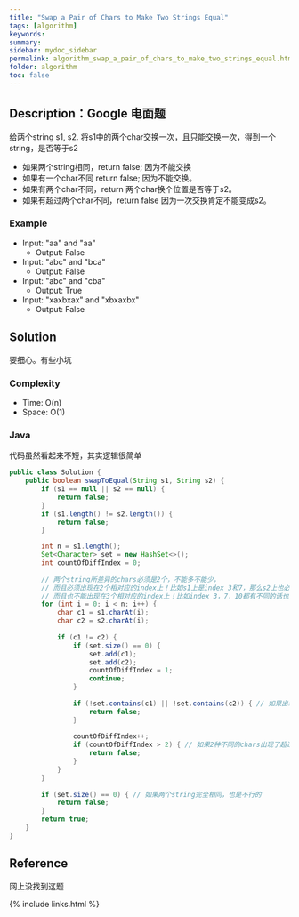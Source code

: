 ```yaml
---
title: "Swap a Pair of Chars to Make Two Strings Equal"
tags: [algorithm]
keywords:
summary:
sidebar: mydoc_sidebar
permalink: algorithm_swap_a_pair_of_chars_to_make_two_strings_equal.html
folder: algorithm
toc: false
---
```


## Description：Google 电面题
给两个string s1, s2. 将s1中的两个char交换一次，且只能交换一次，得到一个string，是否等于s2
* 如果两个string相同，return false; 因为不能交换
* 如果有一个char不同 return false; 因为不能交换。 
* 如果有两个char不同，return 两个char换个位置是否等于s2。 
* 如果有超过两个char不同，return false 因为一次交换肯定不能变成s2。 

### Example
* Input: "aa" and "aa"
  * Output: False
* Input: "abc" and "bca"
  * Output: False
* Input: "abc" and "cba"
  * Output: True
* Input: "xaxbxax" and "xbxaxbx"
  * Output: False
  
## Solution
要细心。有些小坑

### Complexity
* Time: O(n)
* Space: O(1)

### Java
代码虽然看起来不短，其实逻辑很简单
```java
public class Solution {
    public boolean swapToEqual(String s1, String s2) {
        if (s1 == null || s2 == null) {
            return false;
        }
        if (s1.length() != s2.length()) {
            return false;
        }

        int n = s1.length();
        Set<Character> set = new HashSet<>();
        int countOfDiffIndex = 0;
        
        // 两个string所差异的chars必须是2个，不能多不能少，
        // 而且必须出现在2个相对应的index上！比如s1上是index 3和7，那么s2上也必须是3和7！
        // 而且也不能出现在3个相对应的index上！比如index 3，7，10都有不同的话也不行，就算还是那2个chars
        for (int i = 0; i < n; i++) {
            char c1 = s1.charAt(i);
            char c2 = s2.charAt(i);
            
            if (c1 != c2) {
                if (set.size() == 0) {
                    set.add(c1);
                    set.add(c2);
                    countOfDiffIndex = 1;
                    continue;
                }
                
                if (!set.contains(c1) || !set.contains(c2)) { // 如果出现了第三种不同的char
                    return false;
                }
                
                countOfDiffIndex++;
                if (countOfDiffIndex > 2) { // 如果2种不同的chars出现了超过2次
                    return false;
                }
            }
        }
        
        if (set.size() == 0) { // 如果两个string完全相同，也是不行的
            return false;
        }
        return true;
    }
}
```

## Reference
网上没找到这题

{% include links.html %}
